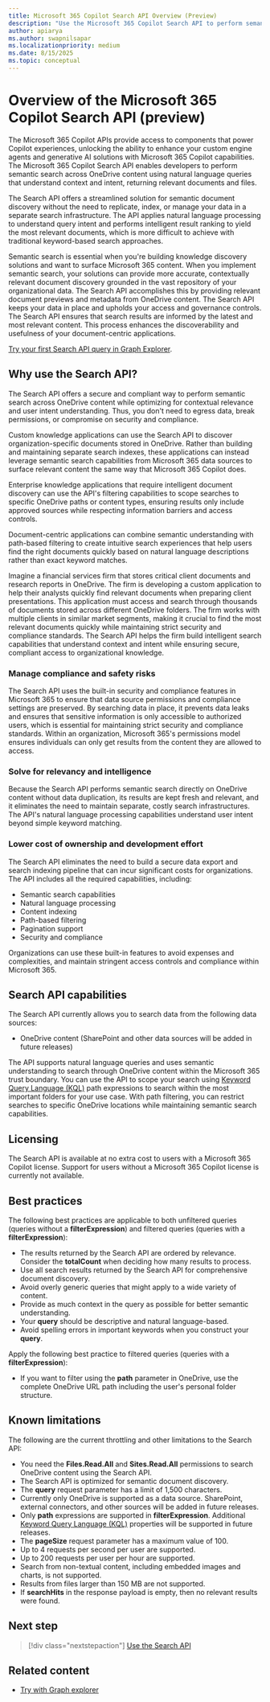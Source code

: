 ```yaml
---
title: Microsoft 365 Copilot Search API Overview (Preview)
description: "Use the Microsoft 365 Copilot Search API to perform semantic search across OneDrive content using natural language queries with contextual understanding and intelligent results."
author: apiarya
ms.author: swapnilsapar
ms.localizationpriority: medium
ms.date: 8/15/2025
ms.topic: conceptual
---
```


# Overview of the Microsoft 365 Copilot Search API (preview)

The Microsoft 365 Copilot APIs provide access to components that power Copilot experiences, unlocking the ability to enhance your custom engine agents and generative AI solutions with Microsoft 365 Copilot capabilities. The Microsoft 365 Copilot Search API enables developers to perform semantic search across OneDrive content using natural language queries that understand context and intent, returning relevant documents and files.

The Search API offers a streamlined solution for semantic document discovery without the need to replicate, index, or manage your data in a separate search infrastructure. The API applies natural language processing to understand query intent and performs intelligent result ranking to yield the most relevant documents, which is more difficult to achieve with traditional keyword-based search approaches.

Semantic search is essential when you're building knowledge discovery solutions and want to surface Microsoft 365 content. When you implement semantic search, your solutions can provide more accurate, contextually relevant document discovery grounded in the vast repository of your organizational data. The Search API accomplishes this by providing relevant document previews and metadata from OneDrive content. The Search API keeps your data in place and upholds your access and governance controls. The Search API ensures that search results are informed by the latest and most relevant content. This process enhances the discoverability and usefulness of your document-centric applications.

[Try your first Search API query in Graph Explorer](https://aka.ms/try_copilot_search_API_example_basic).

## Why use the Search API?

The Search API offers a secure and compliant way to perform semantic search across OneDrive content while optimizing for contextual relevance and user intent understanding. Thus, you don't need to egress data, break permissions, or compromise on security and compliance.

Custom knowledge applications can use the Search API to discover organization-specific documents stored in OneDrive. Rather than building and maintaining separate search indexes, these applications can instead leverage semantic search capabilities from Microsoft 365 data sources to surface relevant content the same way that Microsoft 365 Copilot does.

Enterprise knowledge applications that require intelligent document discovery can use the API's filtering capabilities to scope searches to specific OneDrive paths or content types, ensuring results only include approved sources while respecting information barriers and access controls.

Document-centric applications can combine semantic understanding with path-based filtering to create intuitive search experiences that help users find the right documents quickly based on natural language descriptions rather than exact keyword matches.

Imagine a financial services firm that stores critical client documents and research reports in OneDrive. The firm is developing a custom application to help their analysts quickly find relevant documents when preparing client presentations. This application must access and search through thousands of documents stored across different OneDrive folders. The firm works with multiple clients in similar market segments, making it crucial to find the most relevant documents quickly while maintaining strict security and compliance standards. The Search API helps the firm build intelligent search capabilities that understand context and intent while ensuring secure, compliant access to organizational knowledge.

### Manage compliance and safety risks

The Search API uses the built-in security and compliance features in Microsoft 365 to ensure that data source permissions and compliance settings are preserved. By searching data in place, it prevents data leaks and ensures that sensitive information is only accessible to authorized users, which is essential for maintaining strict security and compliance standards. Within an organization, Microsoft 365's permissions model ensures individuals can only get results from the content they are allowed to access.

### Solve for relevancy and intelligence

Because the Search API performs semantic search directly on OneDrive content without data duplication, its results are kept fresh and relevant, and it eliminates the need to maintain separate, costly search infrastructures. The API's natural language processing capabilities understand user intent beyond simple keyword matching.

### Lower cost of ownership and development effort

The Search API eliminates the need to build a secure data export and search indexing pipeline that can incur significant costs for organizations. The API includes all the required capabilities, including:

- Semantic search capabilities
- Natural language processing
- Content indexing
- Path-based filtering
- Pagination support
- Security and compliance

Organizations can use these built-in features to avoid expenses and complexities, and maintain stringent access controls and compliance within Microsoft 365.

## Search API capabilities

The Search API currently allows you to search data from the following data sources:

- OneDrive content (SharePoint and other data sources will be added in future releases)

The API supports natural language queries and uses semantic understanding to search through OneDrive content within the Microsoft 365 trust boundary. You can use the API to scope your search using [Keyword Query Language (KQL)](/sharepoint/dev/general-development/keyword-query-language-kql-syntax-reference) path expressions to search within the most important folders for your use case. With path filtering, you can restrict searches to specific OneDrive locations while maintaining semantic search capabilities.

## Licensing

The Search API is available at no extra cost to users with a Microsoft 365 Copilot license. Support for users without a Microsoft 365 Copilot license is currently not available.

## Best practices

The following best practices are applicable to both unfiltered queries (queries without a **filterExpression**) and filtered queries (queries with a **filterExpression**):

- The results returned by the Search API are ordered by relevance. Consider the **totalCount** when deciding how many results to process.
- Use all search results returned by the Search API for comprehensive document discovery.
- Avoid overly generic queries that might apply to a wide variety of content.
- Provide as much context in the query as possible for better semantic understanding.
- Your **query** should be descriptive and natural language-based.
- Avoid spelling errors in important keywords when you construct your **query**.

Apply the following best practice to filtered queries (queries with a **filterExpression**):

- If you want to filter using the **path** parameter in OneDrive, use the complete OneDrive URL path including the user's personal folder structure.

## Known limitations

The following are the current throttling and other limitations to the Search API:

- You need the **Files.Read.All** and **Sites.Read.All** permissions to search OneDrive content using the Search API.
- The Search API is optimized for semantic document discovery.
- The **query** request parameter has a limit of 1,500 characters.
- Currently only OneDrive is supported as a data source. SharePoint, external connectors, and other sources will be added in future releases.
- Only **path** expressions are supported in **filterExpression**. Additional [Keyword Query Language (KQL)](/sharepoint/dev/general-development/keyword-query-language-kql-syntax-reference) properties will be supported in future releases.
- The **pageSize** request parameter has a maximum value of 100.
- Up to 4 requests per second per user are supported.
- Up to 200 requests per user per hour are supported.
- Search from non-textual content, including embedded images and charts, is not supported.
- Results from files larger than 150 MB are not supported.
- If **searchHits** in the response payload is empty, then no relevant results were found.

## Next step

> [!div class="nextstepaction"]
> [Use the Search API](copilotroot-search.md)

## Related content

- [Try with Graph explorer](https://aka.ms/try_copilot_search_API_example_basic)
